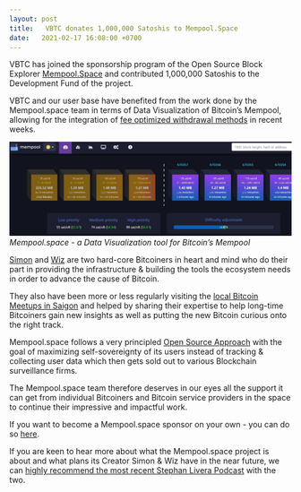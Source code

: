 ```yaml
---
layout: post
title:   VBTC donates 1,000,000 Satoshis to Mempool.Space
date:   2021-02-17 16:08:00 +0700
---
```

VBTC has joined the sponsorship program of the Open Source Block Explorer [Mempool.Space](https://mempool.space/) and contributed 1,000,000 Satoshis to the Development Fund of the project.

VBTC and our user base have benefited from the work done by the Mempool.space team in terms of Data Visualization of Bitcoin’s Mempool, allowing for the integration of [fee optimized withdrawal methods](https://blog.vbtc.exchange/2021/batched-segwit-withdrawals-tutorial-5) in recent weeks.

![Mempool.space - a Data Visualization tool for Bitcoin’s Mempool](/assets/posts/2021-02-17-vbtc-donates-one-million-satoshis-to-mempool-space/image1.jpg)
*Mempool.space - a Data Visualization tool for Bitcoin’s Mempool*

[Simon](http://www.twitter.com/softsimon_) and [Wiz](http://www.twitter.com/Wiz) are two hard-core Bitcoiners in heart and mind who do their part in providing the infrastructure & building the tools the ecosystem needs in order to advance the cause of Bitcoin.

They also have been more or less regularly visiting the [local Bitcoin Meetups in Saigon](https://www.meetup.com/Bitcoin-Saigon-Meetup/) and helped by sharing their expertise to help long-time Bitcoiners gain new insights as well as putting the new Bitcoin curious onto the right track.

Mempool.space follows a very principled [Open Source Approach](https://github.com/mempool) with the goal of maximizing self-sovereignty of its users instead of tracking & collecting user data which then gets sold out to various Blockchain surveillance firms.

The Mempool.space team therefore deserves in our eyes all the support it can get from individual Bitcoiners and Bitcoin service providers in the space to continue their impressive and impactful work.

If you want to become a Mempool.space sponsor on your own - you can do so [here](https://mempool.space/about).

If you are keen to hear more about what the Mempool.space project is about and what plans its Creator Simon & Wiz have in the near future, we can [highly recommend the most recent Stephan Livera Podcast](https://bitcoinsaigon.org/stephan-livera-podcast-with-simon-wiz-mempool-space/) with the two.